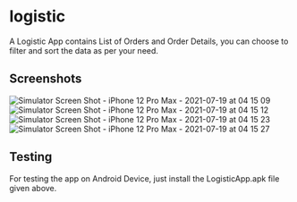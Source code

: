 # logistic

A Logistic App contains List of Orders and Order Details, you can choose to filter and sort the data as per your need. 

## Screenshots

![Simulator Screen Shot - iPhone 12 Pro Max - 2021-07-19 at 04 15 09](https://user-images.githubusercontent.com/79354923/126084443-0838a6d3-9d2a-4dd7-ac05-00001a0d68e7.png)
![Simulator Screen Shot - iPhone 12 Pro Max - 2021-07-19 at 04 15 12](https://user-images.githubusercontent.com/79354923/126084446-4acaa9ad-f921-4754-9ccb-2ecc9ba21c28.png)
![Simulator Screen Shot - iPhone 12 Pro Max - 2021-07-19 at 04 15 23](https://user-images.githubusercontent.com/79354923/126084447-3fdf7fe9-57b2-440b-b23a-15311cee4d85.png)
![Simulator Screen Shot - iPhone 12 Pro Max - 2021-07-19 at 04 15 27](https://user-images.githubusercontent.com/79354923/126084448-a37e2f00-1968-43f0-90a1-2dd074df86c0.png)

## Testing

For testing the app on Android Device, just install the LogisticApp.apk file given above.
